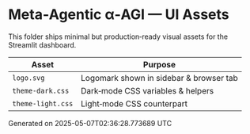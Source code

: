 
# Meta‑Agentic α‑AGI — UI Assets

This folder ships minimal but production‑ready visual assets for the Streamlit dashboard.

| Asset | Purpose |
|-------|---------|
| `logo.svg` | Logomark shown in sidebar & browser tab |
| `theme-dark.css` | Dark‑mode CSS variables & helpers |
| `theme-light.css` | Light‑mode CSS counterpart |

Generated on 2025-05-07T02:36:28.773689 UTC
